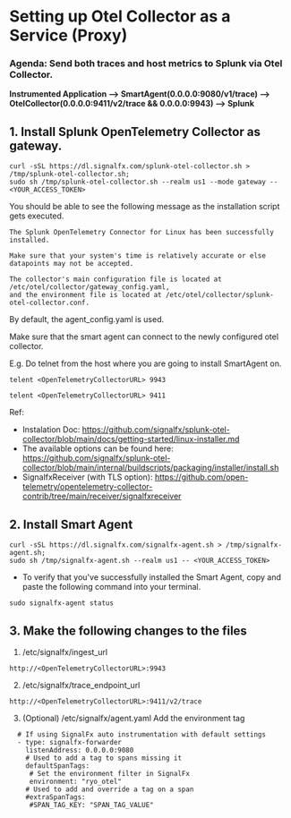 # Setting up Otel Collector as a Service (Proxy)
### Agenda: Send both traces and host metrics to Splunk via Otel Collector. 


**Instrumented Application --> SmartAgent(0.0.0.0:9080/v1/trace) --> OtelCollector(0.0.0.0:9411/v2/trace && 0.0.0.0:9943) --> Splunk**

## 1. Install Splunk OpenTelemetry Collector as gateway. 
```
curl -sSL https://dl.signalfx.com/splunk-otel-collector.sh > /tmp/splunk-otel-collector.sh;
sudo sh /tmp/splunk-otel-collector.sh --realm us1 --mode gateway -- <YOUR_ACCESS_TOKEN>
```

You should be able to see the following message as the installation script gets executed.

```
The Splunk OpenTelemetry Connector for Linux has been successfully installed.

Make sure that your system's time is relatively accurate or else datapoints may not be accepted.

The collector's main configuration file is located at /etc/otel/collector/gateway_config.yaml,
and the environment file is located at /etc/otel/collector/splunk-otel-collector.conf.

```

By default, the agent_config.yaml is used.  

Make sure that the smart agent can connect to the newly configured otel collector. 

E.g. Do telnet from the host where you are going to install SmartAgent on. 
```
telent <OpenTelemetryCollectorURL> 9943

telent <OpenTelemetryCollectorURL> 9411
```

Ref:
- Instalation Doc: https://github.com/signalfx/splunk-otel-collector/blob/main/docs/getting-started/linux-installer.md
- The available options can be found here: https://github.com/signalfx/splunk-otel-collector/blob/main/internal/buildscripts/packaging/installer/install.sh
- SignalfxReceiver (with TLS option): https://github.com/open-telemetry/opentelemetry-collector-contrib/tree/main/receiver/signalfxreceiver

## 2. Install Smart Agent 

```
curl -sSL https://dl.signalfx.com/signalfx-agent.sh > /tmp/signalfx-agent.sh;
sudo sh /tmp/signalfx-agent.sh --realm us1 -- <YOUR_ACCESS_TOKEN>

```
- To verify that you've successfully installed the Smart Agent, copy and paste the following command into your terminal.
```
sudo signalfx-agent status
```

## 3. Make the following changes to the files 

1. /etc/signalfx/ingest_url
```
http://<OpenTelemetryCollectorURL>:9943
```
2. /etc/signalfx/trace_endpoint_url
```
http://<OpenTelemetryCollectorURL>:9411/v2/trace
```
3. (Optional) /etc/signalfx/agent.yaml
Add the environment tag 
```
  # If using SignalFx auto instrumentation with default settings
  - type: signalfx-forwarder
    listenAddress: 0.0.0.0:9080
    # Used to add a tag to spans missing it
    defaultSpanTags:
     # Set the environment filter in SignalFx
     environment: "ryo_otel"
    # Used to add and override a tag on a span
    #extraSpanTags:
     #SPAN_TAG_KEY: "SPAN_TAG_VALUE"
```

